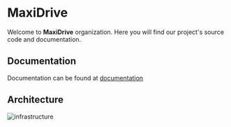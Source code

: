 # MaxiDrive

Welcome to **MaxiDrive** organization. Here you will find our project's source code and documentation.

## Documentation

Documentation can be found at [documentation](https://github.com/MaxiDrive/Docs)

## Architecture

![infrastructure](https://github.com/MaxiDrive/Docs/blob/main/Assets/Architecture/ArchitectureMaxiDrive.svg)
